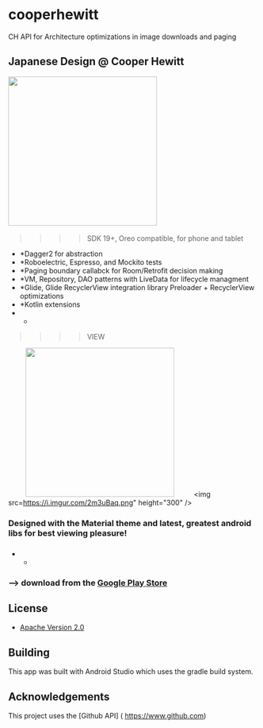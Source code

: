 # cooperhewitt
CH API for Architecture optimizations in image downloads and paging



## Japanese Design @ Cooper Hewitt
>>>>

<img src="https://i.imgur.com/rh7MkgQ.png" height="300"/>&nbsp;&nbsp;&nbsp;&nbsp;&nbsp;&nbsp;&nbsp;&nbsp;&nbsp; 

>>>>SDK 19+, Oreo compatible, for phone and tablet

* *Dagger2 for abstraction
* *Roboelectric, Espresso, and Mockito tests
* *Paging boundary callabck for Room/Retrofit decision making
* *VM, Repository, DAO patterns with LiveData for lifecycle managment
* *Glide, Glide RecyclerView integration library Preloader + RecyclerView optimizations
* *Kotlin extensions
* *


>>>>VIEW   

&nbsp;&nbsp;&nbsp;&nbsp;&nbsp;&nbsp;&nbsp;&nbsp;&nbsp;<img src="https://i.imgur.com/Pb4MURQ.png" height="300"/>&nbsp;&nbsp;&nbsp;&nbsp;&nbsp;&nbsp;&nbsp;&nbsp;&nbsp; <img src=https://i.imgur.com/2m3uBaq.png" height="300" />     


### Designed with the Material theme and latest, greatest android libs for best viewing pleasure!
### 
* *

### --> download from the [Google Play Store](https://play.google.com/store/apps/details?userId=)

## License

* [Apache Version 2.0](http://www.apache.org/licenses/LICENSE-2.0.html)

## Building

This app was built with Android Studio which uses the gradle build system.  

## Acknowledgements

This project uses the [Github API] ( https://www.github.com)





